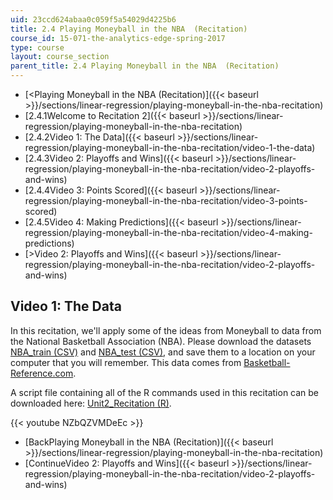 ```yaml
---
uid: 23ccd624abaa0c059f5a54029d4225b6
title: 2.4 Playing Moneyball in the NBA  (Recitation)
course_id: 15-071-the-analytics-edge-spring-2017
type: course
layout: course_section
parent_title: 2.4 Playing Moneyball in the NBA  (Recitation)
---
```


*   [<Playing Moneyball in the NBA (Recitation)]({{< baseurl >}}/sections/linear-regression/playing-moneyball-in-the-nba-recitation)
*   [2.4.1Welcome to Recitation 2]({{< baseurl >}}/sections/linear-regression/playing-moneyball-in-the-nba-recitation)
*   [2.4.2Video 1: The Data]({{< baseurl >}}/sections/linear-regression/playing-moneyball-in-the-nba-recitation/video-1-the-data)
*   [2.4.3Video 2: Playoffs and Wins]({{< baseurl >}}/sections/linear-regression/playing-moneyball-in-the-nba-recitation/video-2-playoffs-and-wins)
*   [2.4.4Video 3: Points Scored]({{< baseurl >}}/sections/linear-regression/playing-moneyball-in-the-nba-recitation/video-3-points-scored)
*   [2.4.5Video 4: Making Predictions]({{< baseurl >}}/sections/linear-regression/playing-moneyball-in-the-nba-recitation/video-4-making-predictions)
*   [\>Video 2: Playoffs and Wins]({{< baseurl >}}/sections/linear-regression/playing-moneyball-in-the-nba-recitation/video-2-playoffs-and-wins)

Video 1: The Data
-----------------

In this recitation, we'll apply some of the ideas from Moneyball to data from the National Basketball Association (NBA). Please download the datasets [NBA\_train (CSV)](https://open-learning-course-data-production.s3.amazonaws.com/15-071-the-analytics-edge-spring-2017/59a9bae463c9db6640394bc478edb06e_NBA_train.csv) and [NBA\_test (CSV)](https://open-learning-course-data-production.s3.amazonaws.com/15-071-the-analytics-edge-spring-2017/be8dc71f6970d601eb46714a8bed540d_NBA_test.csv), and save them to a location on your computer that you will remember. This data comes from [Basketball-Reference.com](http://www.basketball-reference.com/).

A script file containing all of the R commands used in this recitation can be downloaded here: [Unit2\_Recitation (R)](https://open-learning-course-data-production.s3.amazonaws.com/15-071-the-analytics-edge-spring-2017/d568d82169b3ab478e6ae60f01b9b1d8_Unit2_Recitation.R).

{{< youtube NZbQZVMDeEc >}}

*   [BackPlaying Moneyball in the NBA (Recitation)]({{< baseurl >}}/sections/linear-regression/playing-moneyball-in-the-nba-recitation)
*   [ContinueVideo 2: Playoffs and Wins]({{< baseurl >}}/sections/linear-regression/playing-moneyball-in-the-nba-recitation/video-2-playoffs-and-wins)